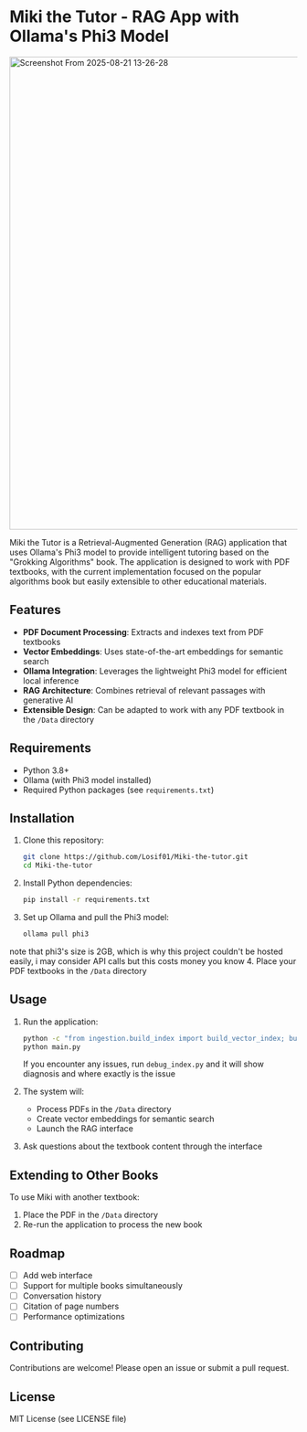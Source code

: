 # Miki the Tutor - RAG App with Ollama's Phi3 Model
<img width="1326" height="828" alt="Screenshot From 2025-08-21 13-26-28" src="https://github.com/user-attachments/assets/94291a61-5d4e-4b66-9a99-ccd3b2506ed4" />



Miki the Tutor is a Retrieval-Augmented Generation (RAG) application that uses Ollama's Phi3 model to provide intelligent tutoring based on the "Grokking Algorithms" book. The application is designed to work with PDF textbooks, with the current implementation focused on the popular algorithms book but easily extensible to other educational materials.

## Features

- **PDF Document Processing**: Extracts and indexes text from PDF textbooks
- **Vector Embeddings**: Uses state-of-the-art embeddings for semantic search
- **Ollama Integration**: Leverages the lightweight Phi3 model for efficient local inference
- **RAG Architecture**: Combines retrieval of relevant passages with generative AI
- **Extensible Design**: Can be adapted to work with any PDF textbook in the `/Data` directory

## Requirements

- Python 3.8+
- Ollama (with Phi3 model installed)
- Required Python packages (see `requirements.txt`)

## Installation

1. Clone this repository:
   ```bash
   git clone https://github.com/Losif01/Miki-the-tutor.git
   cd Miki-the-tutor
   ```

2. Install Python dependencies:
   ```bash
   pip install -r requirements.txt
   ```

3. Set up Ollama and pull the Phi3 model:
   ```bash
   ollama pull phi3
   ```
note that phi3's size is 2GB, which is why this project couldn't be hosted easily, i may consider API calls but this costs money you know
4. Place your PDF textbooks in the `/Data` directory

## Usage

1. Run the application:
   ```bash
   python -c "from ingestion.build_index import build_vector_index; build_vector_index()"    
   python main.py
   ```
   If you encounter any issues, run `debug_index.py` and it will show diagnosis and where exactly is the issue

2. The system will:
   - Process PDFs in the `/Data` directory
   - Create vector embeddings for semantic search
   - Launch the RAG interface

3. Ask questions about the textbook content through the interface

## Extending to Other Books

To use Miki with another textbook:
1. Place the PDF in the `/Data` directory
2. Re-run the application to process the new book

## Roadmap

- [ ] Add web interface
- [ ] Support for multiple books simultaneously
- [ ] Conversation history
- [ ] Citation of page numbers
- [ ] Performance optimizations

## Contributing

Contributions are welcome! Please open an issue or submit a pull request.

## License

MIT License (see LICENSE file)
